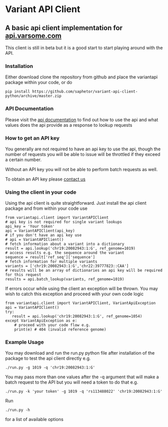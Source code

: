 # Variant API Client

## A basic api client implementation for [api.varsome.com](https://api.varsome.com)

This client is still in beta but it is a good start to start playing around with the API.

### Installation

Either download clone the repository from github and place the variantapi package
within your code, or do

    pip install https://github.com/saphetor/variant-api-client-python/archive/master.zip

### API Documentation

Please visit the [api documentation](http://docs.testapi2127.apiary.io/) to find out how to use the api and
what values does the api provide as a response to lookup requests

### How to get an API key

You generally are not required to have an api key to use the api, though the number of requests you will be able
to issue will be throttled if they exceed a certain number.

Without an API key you will not be able to perform batch requests as well.

To obtain an API key please [contact us](mailto:support@saphetor.com)

### Using the client in your code

Using the api client is quite straightforward. Just install the api client package and from within
your code use

    from variantapi.client import VariantAPIClient
    # api key is not required for single variant lookups
    api_key = 'Your token'
    api = VariantAPIClient(api_key)
    # if you don't have an api key use
    # api = VariantAPIClient()
    # fetch information about a variant into a dictionary
    result = api.lookup('chr19:20082943:1:G', ref_genome=1019)
    # access results e.g. the sequence around the variant
    sequence = result['ref_seq']['sequence']
    # fetch information for multiple variants
    variants = ['chr19:20082943:1:G','chr22:39777823::CAA']
    # results will be an array of dictionaries an api key will be required for this request
    results = api.batch_lookup(variants, ref_genome=1019)

If errors occur while using the client an exception will be thrown.
You may wish to catch this exception and proceed with your own code logic

    from variantapi.client import VariantAPIClient, VariantApiException
    api = VariantAPIClient()
    try:
       result = api.lookup('chr19:20082943:1:G', ref_genome=1054)
    except VariantApiException as e:
        # proceed with your code flow e.g.
        print(e) # 404 (invalid reference genome)

### Example Usage


You may download and run the run.py python file after installation of the package
to test the api client directly e.g.

    ./run.py -g 1019 -q 'chr19:20082943:1:G'

You may pass more than one values after the -q argument that will make a batch request
to the API but you will need a token to do that e.g.

    ./run.py -k 'your token' -g 1019 -q 'rs113488022' 'chr19:20082943:1:G'

Run

    ./run.py -h

for a list of available options


